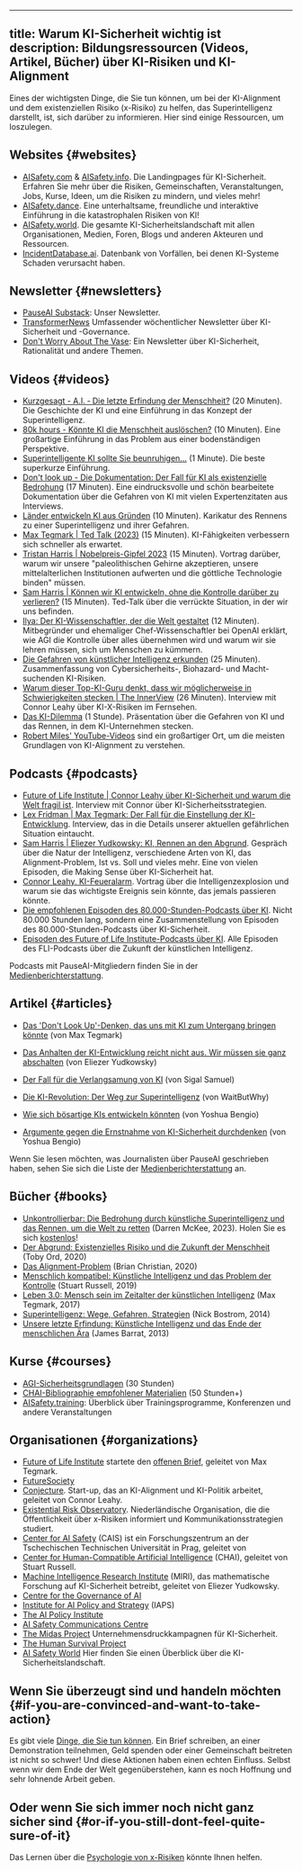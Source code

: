 

---
title: Warum KI-Sicherheit wichtig ist
description: Bildungsressourcen (Videos, Artikel, Bücher) über KI-Risiken und KI-Alignment
---

Eines der wichtigsten Dinge, die Sie tun können, um bei der KI-Alignment und dem existenziellen Risiko (x-Risiko) zu helfen, das Superintelligenz darstellt, ist, sich darüber zu informieren.
Hier sind einige Ressourcen, um loszulegen.

## Websites {#websites}

- [AISafety.com](https://www.aisafety.com) & [AISafety.info](https://aisafety.info). Die Landingpages für KI-Sicherheit. Erfahren Sie mehr über die Risiken, Gemeinschaften, Veranstaltungen, Jobs, Kurse, Ideen, um die Risiken zu mindern, und vieles mehr!
- [AISafety.dance](https://aisafety.dance). Eine unterhaltsame, freundliche und interaktive Einführung in die katastrophalen Risiken von KI!
- [AISafety.world](https://aisafety.world/tiles/). Die gesamte KI-Sicherheitslandschaft mit allen Organisationen, Medien, Foren, Blogs und anderen Akteuren und Ressourcen.
- [IncidentDatabase.ai](https://incidentdatabase.ai/). Datenbank von Vorfällen, bei denen KI-Systeme Schaden verursacht haben.

## Newsletter {#newsletters}

- [PauseAI Substack](https://pauseai.substack.com/): Unser Newsletter.
- [TransformerNews](https://www.transformernews.ai/) Umfassender wöchentlicher Newsletter über KI-Sicherheit und -Governance.
- [Don't Worry About The Vase](https://thezvi.substack.com/): Ein Newsletter über KI-Sicherheit, Rationalität und andere Themen.

## Videos {#videos}

- [Kurzgesagt - A.I. ‐ Die letzte Erfindung der Menschheit?](https://www.youtube.com/watch?v=fa8k8IQ1_X0) (20 Minuten). Die Geschichte der KI und eine Einführung in das Konzept der Superintelligenz.
- [80k hours - Könnte KI die Menschheit auslöschen?](https://youtu.be/qzyEgZwfkKY?si=ief1l2PpkZ7_s6sq) (10 Minuten). Eine großartige Einführung in das Problem aus einer bodenständigen Perspektive.
- [Superintelligente KI sollte Sie beunruhigen...](https://www.youtube.com/watch?v=xBqU1QxCao8) (1 Minute). Die beste superkurze Einführung.
- [Don't look up - Die Dokumentation: Der Fall für KI als existenzielle Bedrohung](https://www.youtube.com/watch?v=U1eyUjVRir4) (17 Minuten). Eine eindrucksvolle und schön bearbeitete Dokumentation über die Gefahren von KI mit vielen Expertenzitaten aus Interviews.
- [Länder entwickeln KI aus Gründen](https://youtu.be/-9V9cIixPbM?si=L9q6PF2D6h_EBEwF) (10 Minuten). Karikatur des Rennens zu einer Superintelligenz und ihrer Gefahren.
- [Max Tegmark | Ted Talk (2023)](https://www.youtube.com/watch?v=xUNx_PxNHrY) (15 Minuten). KI-Fähigkeiten verbessern sich schneller als erwartet.
- [Tristan Harris | Nobelpreis-Gipfel 2023](https://www.youtube.com/watch?v=6lVBp2XjWsg) (15 Minuten). Vortrag darüber, warum wir unsere "paleolithischen Gehirne akzeptieren, unsere mittelalterlichen Institutionen aufwerten und die göttliche Technologie binden" müssen.
- [Sam Harris | Können wir KI entwickeln, ohne die Kontrolle darüber zu verlieren?](https://www.youtube.com/watch?v=8nt3edWLgIg) (15 Minuten). Ted-Talk über die verrückte Situation, in der wir uns befinden.
- [Ilya: Der KI-Wissenschaftler, der die Welt gestaltet](https://youtu.be/9iqn1HhFJ6c?si=WnzvpdsPtgCvqAZg) (12 Minuten). Mitbegründer und ehemaliger Chef-Wissenschaftler bei OpenAI erklärt, wie AGI die Kontrolle über alles übernehmen wird und warum wir sie lehren müssen, sich um Menschen zu kümmern.
- [Die Gefahren von künstlicher Intelligenz erkunden](https://www.youtube.com/watch?v=sPyu_dTSma0&t=1328s) (25 Minuten). Zusammenfassung von Cybersicherheits-, Biohazard- und Macht-suchenden KI-Risiken.
- [Warum dieser Top-KI-Guru denkt, dass wir möglicherweise in Schwierigkeiten stecken | The InnerView](https://youtu.be/YZjmZFDx-pA?si=Y7QUxTaJcuC6LVji) (26 Minuten). Interview mit Connor Leahy über KI-X-Risiken im Fernsehen.
- [Das KI-Dilemma](https://www.youtube.com/watch?v=xoVJKj8lcNQ&t=1903s) (1 Stunde). Präsentation über die Gefahren von KI und das Rennen, in dem KI-Unternehmen stecken.
- [Robert Miles' YouTube-Videos](https://www.youtube.com/watch?v=tlS5Y2vm02c&list=PLfHsskCxi_g-c62a_dmsNuHynaXsRQm40) sind ein großartiger Ort, um die meisten Grundlagen von KI-Alignment zu verstehen.

## Podcasts {#podcasts}

- [Future of Life Institute | Connor Leahy über KI-Sicherheit und warum die Welt fragil ist](https://youtu.be/cSL3Zau1X8g?si=0X3EKoxZ80_HN9Rl&t=1803). Interview mit Connor über KI-Sicherheitsstrategien.
- [Lex Fridman | Max Tegmark: Der Fall für die Einstellung der KI-Entwicklung](https://youtu.be/VcVfceTsD0A?t=1547). Interview, das in die Details unserer aktuellen gefährlichen Situation eintaucht.
- [Sam Harris | Eliezer Yudkowsky: KI, Rennen an den Abgrund](https://samharris.org/episode/SE60B0CF4B8). Gespräch über die Natur der Intelligenz, verschiedene Arten von KI, das Alignment-Problem, Ist vs. Soll und vieles mehr. Eine von vielen Episoden, die Making Sense über KI-Sicherheit hat.
- [Connor Leahy, KI-Feueralarm](https://youtu.be/pGjyiqJZPJo?t=2510). Vortrag über die Intelligenzexplosion und warum sie das wichtigste Ereignis sein könnte, das jemals passieren könnte.
- [Die empfohlenen Episoden des 80.000-Stunden-Podcasts über KI](https://80000hours.org/podcast/on-artificial-intelligence/). Nicht 80.000 Stunden lang, sondern eine Zusammenstellung von Episoden des 80.000-Stunden-Podcasts über KI-Sicherheit.
- [Episoden des Future of Life Institute-Podcasts über KI](https://futureoflife.org/podcast/?_category_browser=ai). Alle Episoden des FLI-Podcasts über die Zukunft der künstlichen Intelligenz.

Podcasts mit PauseAI-Mitgliedern finden Sie in der [Medienberichterstattung](/press).

## Artikel {#articles}

- [Das 'Don't Look Up'-Denken, das uns mit KI zum Untergang bringen könnte](https://time.com/6273743/thinking-that-could-doom-us-with-ai/) (von Max Tegmark)
- [Das Anhalten der KI-Entwicklung reicht nicht aus. Wir müssen sie ganz abschalten](https://time.com/6266923/ai-eliezer-yudkowsky-open-letter-not-enough/) (von Eliezer Yudkowsky)
- [Der Fall für die Verlangsamung von KI](https://www.vox.com/the-highlight/23621198/artificial-intelligence-chatgpt-openai-existential-risk-china-ai-safety-technology) (von Sigal Samuel)
- [Die KI-Revolution: Der Weg zur Superintelligenz](https://waitbutwhy.com/2015/01/artificial-intelligence-revolution-1.html) (von WaitButWhy)
- [Wie sich bösartige KIs entwickeln könnten](https://yoshuabengio.org/2023/05/22/how-rogue-ais-may-arise/) (von Yoshua Bengio)

- [Argumente gegen die Ernstnahme von KI-Sicherheit durchdenken](https://yoshuabengio.org/2024/07/09/reasoning-through-arguments-against-taking-ai-safety-seriously/) (von Yoshua Bengio)

Wenn Sie lesen möchten, was Journalisten über PauseAI geschrieben haben, sehen Sie sich die Liste der [Medienberichterstattung](/press) an.

## Bücher {#books}

- [Unkontrollierbar: Die Bedrohung durch künstliche Superintelligenz und das Rennen, um die Welt zu retten](https://www.goodreads.com/book/show/202416160-uncontrollable) (Darren McKee, 2023). Holen Sie es sich [kostenlos](https://impactbooks.store/cart/47288196366640:1?discount=UNCON-P3SFRS)!
- [Der Abgrund: Existenzielles Risiko und die Zukunft der Menschheit](https://www.goodreads.com/en/book/show/50963653) (Toby Ord, 2020)
- [Das Alignment-Problem](https://www.goodreads.com/book/show/50489349-the-alignment-problem) (Brian Christian, 2020)
- [Menschlich kompatibel: Künstliche Intelligenz und das Problem der Kontrolle](https://www.goodreads.com/en/book/show/44767248) (Stuart Russell, 2019)
- [Leben 3.0: Mensch sein im Zeitalter der künstlichen Intelligenz](https://www.goodreads.com/en/book/show/34272565) (Max Tegmark, 2017)
- [Superintelligenz: Wege, Gefahren, Strategien](https://www.goodreads.com/en/book/show/20527133) (Nick Bostrom, 2014)
- [Unsere letzte Erfindung: Künstliche Intelligenz und das Ende der menschlichen Ära](https://www.goodreads.com/en/book/show/17286699) (James Barrat, 2013)

## Kurse {#courses}

- [AGI-Sicherheitsgrundlagen](https://www.agisafetyfundamentals.com/) (30 Stunden)
- [CHAI-Bibliographie empfohlener Materialien](https://humancompatible.ai/bibliography) (50 Stunden+)
- [AISafety.training](https://aisafety.training/): Überblick über Trainingsprogramme, Konferenzen und andere Veranstaltungen

## Organisationen {#organizations}

- [Future of Life Institute](https://futureoflife.org/cause-area/artificial-intelligence/) startete den [offenen Brief](https://futureoflife.org/open-letter/pause-giant-ai-experiments/), geleitet von Max Tegmark.
- [FutureSociety](https://thefuturesociety.org/about-us/)
- [Conjecture](https://www.conjecture.dev/). Start-up, das an KI-Alignment und KI-Politik arbeitet, geleitet von Connor Leahy.
- [Existential Risk Observatory](https://existentialriskobservatory.org/). Niederländische Organisation, die die Öffentlichkeit über x-Risiken informiert und Kommunikationsstrategien studiert.
- [Center for AI Safety](https://www.safe.ai/) (CAIS) ist ein Forschungszentrum an der Tschechischen Technischen Universität in Prag, geleitet von
- [Center for Human-Compatible Artificial Intelligence](https://humancompatible.ai/about/) (CHAI), geleitet von Stuart Russell.
- [Machine Intelligence Research Institute](https://intelligence.org/) (MIRI), das mathematische Forschung auf KI-Sicherheit betreibt, geleitet von Eliezer Yudkowsky.
- [Centre for the Governance of AI](https://www.governance.ai/)
- [Institute for AI Policy and Strategy](https://www.iaps.ai/) (IAPS)
- [The AI Policy Institute](https://theaipi.org/)
- [AI Safety Communications Centre](https://aiscc.org/2023/11/01/yougov-poll-83-of-brits-demand-companies-prove-ai-systems-are-safe-before-release/)
- [The Midas Project](https://www.themidasproject.com/) Unternehmensdruckkampagnen für KI-Sicherheit.
- [The Human Survival Project](https://thehumansurvivalproject.org/)
- [AI Safety World](https://aisafety.world/) Hier finden Sie einen Überblick über die KI-Sicherheitslandschaft.

## Wenn Sie überzeugt sind und handeln möchten {#if-you-are-convinced-and-want-to-take-action}

Es gibt viele [Dinge, die Sie tun können](/action).
Ein Brief schreiben, an einer Demonstration teilnehmen, Geld spenden oder einer Gemeinschaft beitreten ist nicht so schwer!
Und diese Aktionen haben einen echten Einfluss.
Selbst wenn wir dem Ende der Welt gegenüberstehen, kann es noch Hoffnung und sehr lohnende Arbeit geben.

## Oder wenn Sie sich immer noch nicht ganz sicher sind {#or-if-you-still-dont-feel-quite-sure-of-it}

Das Lernen über die [Psychologie von x-Risiken](/psychology-of-x-risk) könnte Ihnen helfen.